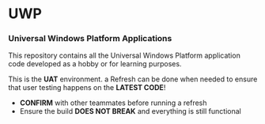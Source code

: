 # UWP
### Universal Windows Platform Applications

This repository contains all the Universal Windows Platform application code developed as a hobby or for learning purposes.

This is the **UAT** environment. a Refresh can be done when needed to ensure that user testing happens on the **LATEST CODE**!

+ **CONFIRM** with other teammates before running a refresh
+ Ensure the build **DOES NOT BREAK** and everything is still functional
